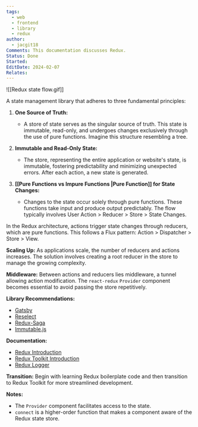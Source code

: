 ```yaml
---
tags:
  - web
  - frontend
  - library
  - redux
author:
  - jacgit18
Comments: This documentation discusses Redux.
Status: Done
Started: 
EditDate: 2024-02-07
Relates:
---
```

![[Redux state flow.gif]]

A state management library that adheres to three fundamental principles:

1. **One Source of Truth:**
   - A store of state serves as the singular source of truth. This state is immutable, read-only, and undergoes changes exclusively through the use of pure functions. Imagine this structure resembling a tree.

2. **Immutable and Read-Only State:**
   - The store, representing the entire application or website's state, is immutable, fostering predictability and minimizing unexpected errors. After each action, a new state is generated.

3. **[[Pure Functions vs Impure Functions |Pure Function]] for State Changes:**
   - Changes to the state occur solely through pure functions. These functions take input and produce output predictably. The flow typically involves User Action > Reducer > Store > State Changes.

In the Redux architecture, actions trigger state changes through reducers, which are pure functions. This follows a Flux pattern: Action > Dispatcher > Store > View.

**Scaling Up:**
As applications scale, the number of reducers and actions increases. The solution involves creating a root reducer in the store to manage the growing complexity.

**Middleware:**
Between actions and reducers lies middleware, a tunnel allowing action modification. The `react-redux` `Provider` component becomes essential to avoid passing the store repetitively.

**Library Recommendations:**
- [Gatsby](https://www.gatsbyjs.com/)
- [Reselect](https://github.com/reduxjs/reselect)
- [Redux-Saga](https://redux-saga.js.org/)
- [Immutable.js](https://immutable-js.com/)

**Documentation:**
- [Redux Introduction](https://redux.js.org/introduction/getting-started)
- [Redux Toolkit Introduction](https://redux-toolkit.js.org/introduction/getting-started)
- [Redux Logger](https://github.com/LogRocket/redux-logger)

**Transition:**
Begin with learning Redux boilerplate code and then transition to Redux Toolkit for more streamlined development.

**Notes:**
- The `Provider` component facilitates access to the state.
- `connect` is a higher-order function that makes a component aware of the Redux state store.